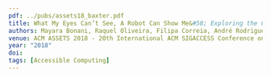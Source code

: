 ```yaml
---
pdf: ../pubs/assets18_baxter.pdf
title: What My Eyes Can’t See, A Robot Can Show Me&#58; Exploring the Collaboration Between Blind People and Robots
authors: Mayara Bonani, Raquel Oliveira, Filipa Correia, André Rodrigues, Tiago Guerreiro, Ana Paiva
venue: ACM ASSETS 2018 - 20th International ACM SIGACCESS Conference on Computers and Accessibility, Galway, Ireland, October, 2018
year: "2018"
doi: 
tags: [Accessible Computing]
---
```

